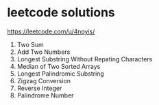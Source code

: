 # leetcode solutions

https://leetcode.com/u/4noyis/

1. Two Sum 
2. Add Two Numbers
3. Longest Substring Without Repating Characters
4. Median of Two Sorted Arrays
5. Longest Palindromic Substring
6. Zigzag Conversion
7. Reverse Integer
9. Palindrome Number